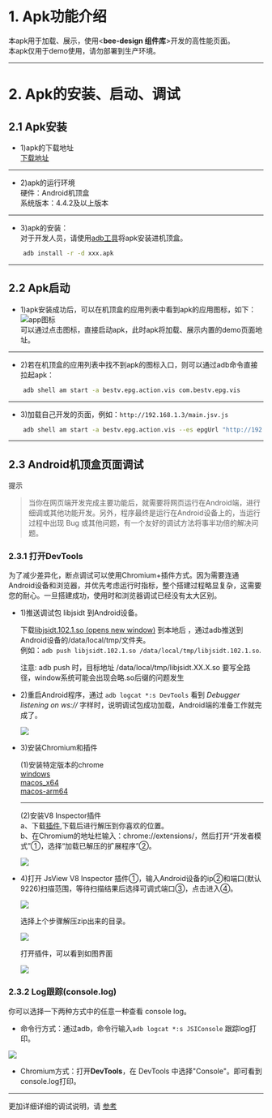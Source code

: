 # 1. Apk功能介绍

本apk用于加载、展示，使用<**bee-design 组件库**>开发的高性能页面。  
本apk仅用于demo使用，请勿部署到生产环境。 

---

# 2. Apk的安装、启动、调试
## 2.1 Apk安装

+  1)apk的下载地址  
[下载地址](http://192.168.1.3/demo.apk)    

---

+  2)apk的运行环境  
硬件：Android机顶盒  
系统版本：4.4.2及以上版本  

---

+ 3)apk的安装：  
对于开发人员，请使用[adb工具](adb-tools.zip)将apk安装进机顶盒。 
```sh
    adb install -r -d xxx.apk  
```

---

## 2.2 Apk启动

+  1)apk安装成功后，可以在机顶盒的应用列表中看到apk的应用图标，如下：  
![app图标](demo.jpg)   
可以通过点击图标，直接启动apk，此时apk将加载、展示内置的demo页面地址。  

---

+  2)若在机顶盒的应用列表中找不到apk的图标入口，则可以通过adb命令直接拉起apk：   
```sh
    adb shell am start -a bestv.epg.action.vis com.bestv.epg.vis  
```

---

+  3)加载自己开发的页面，例如：`http://192.168.1.3/main.jsv.js`  
```sh
    adb shell am start -a bestv.epg.action.vis --es epgUrl "http://192.168.1.3/main.jsv.js" com.bestv.epg.vis  
```

---

## 2.3 Android机顶盒页面调试

提示  

> 当你在网页端开发完成主要功能后，就需要将网页运行在Android端，进行细调或其他功能开发。另外，程序最终是运行在Android设备上的，当运行过程中出现 Bug 或其他问题，有一个友好的调试方法将事半功倍的解决问题。

### 2.3.1 打开DevTools

为了减少差异化，断点调试可以使用Chromium+插件方式。因为需要连通Android设备和浏览器，并优先考虑运行时指标，整个搭建过程略显复杂，这需要您的耐心。一旦搭建成功，使用时和浏览器调试已经没有太大区别。

+   1)推送调试包 libjsidt 到Android设备。
    
    下载[libjsidt.102.1.so (opens new window)](https://cdn.release.qcast.cn/RN_devtools/core-102-tools/libjsidt.102.1.so)  到本地后 ，通过adb推送到Android设备的/data/local/tmp/文件夹。  
    例如：`adb push libjsidt.102.1.so /data/local/tmp/libjsidt.102.1.so`.
    
    注意: adb push 时，目标地址 /data/local/tmp/libjsidt.XX.X.so 要写全路径，window系统可能会出现会略.so后缀的问题发生
    
+   2)重启Android程序，通过 `adb logcat *:s DevTools` 看到 *Debugger listening on ws://* 字样时，说明调试包成功加载，Android端的准备工作就完成了。
    
    ![](devtools-on-android.0.016f7cda.png)
+   3)安装Chromium和插件  

    (1)安装特定版本的chrome  
    [windows](http://cdn.release.qcast.cn/RN_devtools/Chromium-102.0.4983.1-Windows-x64.zip)   
    [macos_x64](http://cdn.release.qcast.cn/RN_devtools/Chromium-102.0.4996.1-Macosx-x64.zip)  
    [macos-arm64](http://cdn.release.qcast.cn/RN_devtools/Chromium-102.0.4995.1-Macosx-arm64.zip)  

    ---
    (2)安装V8 Inspector插件  
    a、下载[插件](https://release-pool.oss-cn-qingdao.aliyuncs.com/RN_devtools/core-102-tools/jsicrx.102.1.zip),下载后进行解压到你喜欢的位置。  
    b、在Chromium的地址栏输入：chrome://extensions/，然后打开“开发者模式”①，选择“加载已解压的扩展程序”②。

    ![](install-deps.4.1ed7d7a2.png)

    
+   4)打开 JsView V8 Inspector 插件①，输入Android设备的ip②和端口(默认9226)扫描范围，等待扫描结果后选择可调式端口③，点击进入④。
    
    ![](devtools-on-android.1.3121c99d.png)  

    选择上个步骤解压zip出来的目录。

    ![](install-deps.5.b324ef14.png)

    打开插件，可以看到如图界面

    ![](install-deps.6.e3107f98.png)

### 2.3.2 Log跟踪(console.log)

你可以选择一下两种方式中的任意一种查看 console log。

+   命令行方式：通过adb，命令行输入`adb logcat *:s JSIConsole` 跟踪log打印。

![](devtools-on-android.2.e67cebd8.png)

+   Chromium方式：打开**DevTools**，在 DevTools 中选择"Console"。即可看到console.log打印。  

---



更加详细详细的调试说明，请 [参考](http://jsview-dev.shijiutv.com/guide/3.dev&debug/3.3.devtools-on-android.html#_1-%E6%89%93%E5%BC%80devtools)  

